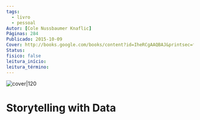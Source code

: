 ```yaml
---
tags:
  - livro
  - pessoal
Autor: [Cole Nussbaumer Knaflic]
Páginas: 284
Publicado: 2015-10-09
Cover: http://books.google.com/books/content?id=IheRCgAAQBAJ&printsec=frontcover&img=1&zoom=1&edge=curl&source=gbs_api
Status:
fisico: false
leitura_início:
leitura_término:
---
```

![cover|120](http://books.google.com/books/content?id=IheRCgAAQBAJ&printsec=frontcover&img=1&zoom=1&edge=curl&source=gbs_api)
# Storytelling with Data